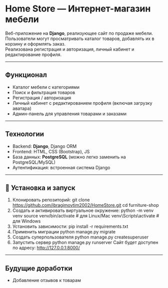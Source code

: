 # Home Store — Интернет-магазин мебели

Веб-приложение на **Django**, реализующее сайт по продаже мебели.  
Пользователи могут просматривать каталог товаров, добавлять их в корзину и оформлять заказ.  
Реализована регистрация и авторизация, личный кабинет и редактирование профиля.

---

## Функционал

- Каталог мебели с категориями  
- Поиск и фильтрация товаров   
- Регистрация / авторизация  
- Личный кабинет с редактированием профиля (включая загрузку аватара)  
- Админ-панель для управления товарами и заказами  

---

## Технологии

- Backend: **Django**, Django ORM  
- Frontend: HTML, CSS (Bootstrap), JS  
- База данных: **PostgreSQL** (можно легко заменить на PostgreSQL/MySQL)  
- Аутентификация: встроенная система Django  

---

## 📂 Установка и запуск

1. Клонировать репозиторий:
   git clone https://github.com/ibragimovtim2002/HomeStore.git
   cd furniture-shop
2. Создать и активировать виртуальное окружение:
   python -m venv venv
   source venv/bin/activate   # для Linux/Mac
  venv\Scripts\activate      # для Windows
3. Установить зависимости:
   pip install -r requirements.txt
4. Применить миграции
   python manage.py migrate
5. Создать суперпользователя
   python manage.py createsuperuser
6. Запустить сервер
   python manage.py runserver
Сайт будет доступен по адресу: http://127.0.0.1:8000/

---

## Будущие доработки

- Добавление отзывов к товарам



